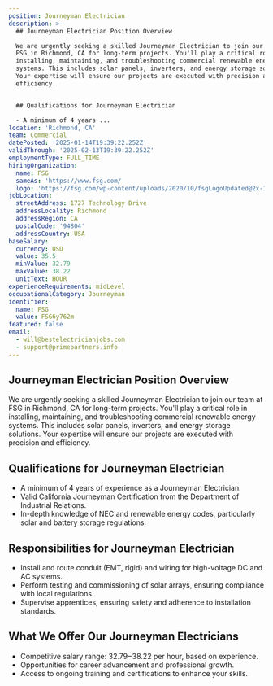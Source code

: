 ```yaml
---
position: Journeyman Electrician
description: >-
  ## Journeyman Electrician Position Overview

  We are urgently seeking a skilled Journeyman Electrician to join our team at
  FSG in Richmond, CA for long-term projects. You'll play a critical role in
  installing, maintaining, and troubleshooting commercial renewable energy
  systems. This includes solar panels, inverters, and energy storage solutions.
  Your expertise will ensure our projects are executed with precision and
  efficiency.


  ## Qualifications for Journeyman Electrician

  - A minimum of 4 years ...
location: 'Richmond, CA'
team: Commercial
datePosted: '2025-01-14T19:39:22.252Z'
validThrough: '2025-02-13T19:39:22.252Z'
employmentType: FULL_TIME
hiringOrganization:
  name: FSG
  sameAs: 'https://www.fsg.com/'
  logo: 'https://fsg.com/wp-content/uploads/2020/10/fsgLogoUpdated@2x-1-2.png'
jobLocation:
  streetAddress: 1727 Technology Drive
  addressLocality: Richmond
  addressRegion: CA
  postalCode: '94804'
  addressCountry: USA
baseSalary:
  currency: USD
  value: 35.5
  minValue: 32.79
  maxValue: 38.22
  unitText: HOUR
experienceRequirements: midLevel
occupationalCategory: Journeyman
identifier:
  name: FSG
  value: FSG6y762m
featured: false
email:
  - will@bestelectricianjobs.com
  - support@primepartners.info
---
```




## Journeyman Electrician Position Overview
We are urgently seeking a skilled Journeyman Electrician to join our team at FSG in Richmond, CA for long-term projects. You'll play a critical role in installing, maintaining, and troubleshooting commercial renewable energy systems. This includes solar panels, inverters, and energy storage solutions. Your expertise will ensure our projects are executed with precision and efficiency.

## Qualifications for Journeyman Electrician
- A minimum of 4 years of experience as a Journeyman Electrician.
- Valid California Journeyman Certification from the Department of Industrial Relations.
- In-depth knowledge of NEC and renewable energy codes, particularly solar and battery storage regulations.

## Responsibilities for Journeyman Electrician
- Install and route conduit (EMT, rigid) and wiring for high-voltage DC and AC systems.
- Perform testing and commissioning of solar arrays, ensuring compliance with local regulations.
- Supervise apprentices, ensuring safety and adherence to installation standards.

## What We Offer Our Journeyman Electricians
- Competitive salary range: $32.79-$38.22 per hour, based on experience.
- Opportunities for career advancement and professional growth.
- Access to ongoing training and certifications to enhance your skills.